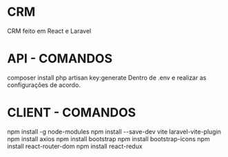 # CRM

CRM feito em React e Laravel

# API - COMANDOS

composer install
php artisan key:generate Dentro de .env e realizar as configurações de acordo.

# CLIENT - COMANDOS

npm install -g node-modules
npm install --save-dev vite laravel-vite-plugin
npm install axios
npm install bootstrap
npm install bootstrap-icons
npm install react-router-dom
npm install react-redux

